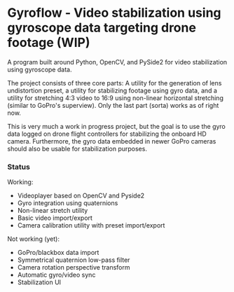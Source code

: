# Gyroflow - Video stabilization using gyroscope data targeting drone footage (WIP)

A program built around Python, OpenCV, and PySide2 for video stabilization using gyroscope data. 

The project consists of three core parts: A utility for the generation of lens undistortion preset, a utility for stabilizing footage using gyro data, and a utility for stretching 4:3 video to 16:9 using non-linear horizontal stretching (similar to GoPro's superview). Only the last part (sorta) works as of right now.

This is very much a work in progress project, but the goal is to use the gyro data logged on drone flight controllers for stabilizing the onboard HD camera. Furthermore, the gyro data embedded in newer GoPro cameras should also be usable for stabilization purposes.

### Status

Working:
* Videoplayer based on OpenCV and Pyside2
* Gyro integration using quaternions
* Non-linear stretch utility
* Basic video import/export
* Camera calibration utility with preset import/export


Not working (yet):
* GoPro/blackbox data import
* Symmetrical quaternion low-pass filter
* Camera rotation perspective transform
* Automatic gyro/video sync
* Stabilization UI